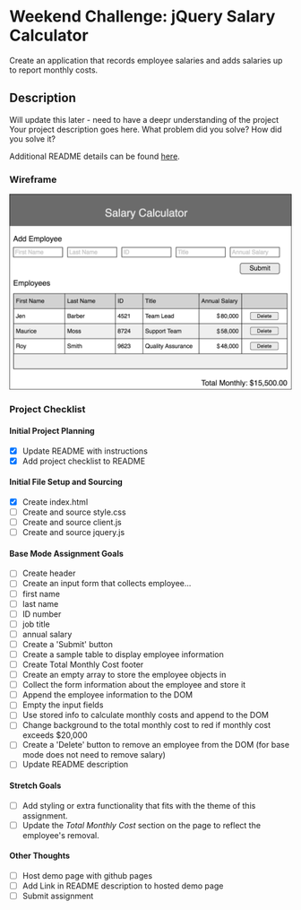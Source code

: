 # Weekend Challenge: jQuery Salary Calculator
Create an application that records employee salaries and adds salaries up to report monthly costs. 

## Description

Will update this later - need to have a deepr understanding of the project 
Your project description goes here. What problem did you solve? How did you solve it?

Additional README details can be found [here](https://github.com/PrimeAcademy/readme-template/blob/master/README.md).

### Wireframe

![Wireframe](salary-calc-wireframe.png)

### Project Checklist
#### Initial Project Planning
- [X] Update README with instructions
- [X] Add project checklist to README
#### Initial File Setup and Sourcing
- [X] Create index.html
- [ ] Create and source style.css
- [ ] Create and source client.js
- [ ] Create and source jquery.js
#### Base Mode Assignment Goals
- [ ] Create header
- [ ] Create an input form that collects employee...
- [ ] first name
- [ ] last name
- [ ] ID number
- [ ] job title
- [ ] annual salary
- [ ] Create a 'Submit' button 
- [ ] Create a sample table to display employee information
- [ ] Create Total Monthly Cost footer
- [ ] Create an empty array to store the employee objects in
- [ ] Collect the form information about the employee and store it
- [ ] Append the employee information to the DOM
- [ ] Empty the input fields
- [ ] Use stored info to calculate monthly costs and append to the DOM
- [ ] Change background to the total monthly cost to red if monthly cost exceeds $20,000
- [ ] Create a 'Delete' button to remove an employee from the DOM (for base mode does not need to remove salary)
- [ ] Update README description
#### Stretch Goals
- [ ] Add styling or extra functionality that fits with the theme of this assignment.
- [ ] Update the _Total Monthly Cost_ section on the page to reflect the employee's removal.
#### Other Thoughts
- [ ] Host demo page with github pages
- [ ] Add Link in README description to hosted demo page
- [ ] Submit assignment